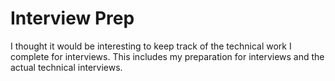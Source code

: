 # Interview Prep

I thought it would be interesting to keep track of the technical work I
complete for interviews. This includes my preparation for interviews
and the actual technical interviews.

